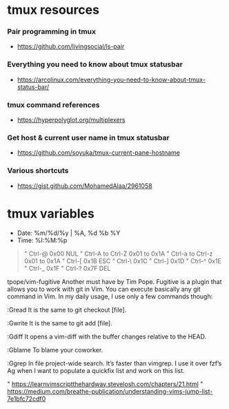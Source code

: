 # tmux resources

### Pair programming in tmux
- https://github.com/livingsocial/ls-pair
### Everything you need to know about tmux statusbar
- https://arcolinux.com/everything-you-need-to-know-about-tmux-status-bar/
### tmux command references
- https://hyperpolyglot.org/multiplexers
### Get host & current user name in tmux statusbar
- https://github.com/soyuka/tmux-current-pane-hostname
### Various shortcuts
- https://gist.github.com/MohamedAlaa/2961058

# tmux variables
- Date: %m/%d/%y | %A, %d %b %Y
- Time: %I:%M:%p

> " Ctrl-@                 0x00            NUL
> " Ctrl-A to Ctrl-Z       0x01 to 0x1A
> " Ctrl-a to Ctrl-z       0x01 to 0x1A
> " Ctrl-[                 0x1B            ESC
> " Ctrl-\                 0x1C
> " Ctrl-]                 0x1D
> " Ctrl-^                 0x1E
> " Ctrl-_                 0x1F
> " Ctrl-?                 0x7F            DEL

tpope/vim-fugitive
Another must have by Tim Pope. Fugitive is a plugin that allows you to work with
git in Vim. You can execute basically any git command in Vim. In my daily usage,
I use only a few commands though:

:Gread
It is the same to git checkout [file].

:Gwrite
It is the same to git add [file].

:Gdiff
It opens a vim-diff with the buffer changes relative to the HEAD.

:Gblame
To blame your coworker.

:Ggrep
In file project-wide search. It’s faster than vimgrep. I use it over fzf’s Ag
when I want to populate a quickfix list and work on this list.


" https://learnvimscriptthehardway.stevelosh.com/chapters/21.html
" https://medium.com/breathe-publication/understanding-vims-jump-list-7e1bfc72cdf0
